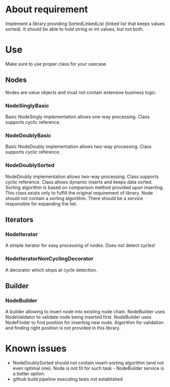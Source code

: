 # About requirement
Implement a library providing SortedLinkedList
(linked list that keeps values sorted). It should be
able to hold string or int values, but not both.

# Use
Make sure to use proper class for your usecase

## Nodes
Nodes are value objects and must not contain extensive business logic.

### NodeSinglyBasic
Basic NodeSingly implementation allows one-way processing. Class supports cyclic reference.

### NodeDoublyBasic
Basic NodeDoubly implementation allows two-way processing. Class supports cyclic reference.

### NodeDoublySorted
NodeDoubly implementation allows two-way processing. Class supports cyclic reference. Class allows dynamic inserts and keeps data sorted. Sorting algorithm is based on comparison method provided upon inserting.
This class exists only to fulfill the original requirement of library. Node should not contain a sorting algorithm. There should be a service responsible for expanding the list.

## Iterators

### NodeIterator
A simple iterator for easy processing of nodes. Does not detect cycles!

### NodeIteratorNonCyclingDecorator
A decorator which stops at cycle detection.

## Builder

### NodeBuilder
A builder allowing to insert node into existing node chain. NodeBuilder uses NodeValidator to validate node being inserted first. NodeBuilder uses NodeFinder to find position for inserting new node.
Algorithm for validation and finding right position is not provided in this library.

# Known issues
- NodeDoublySorted should not contain insert-sorting algorithm (and not even optimal one). Node is not fit for such task - NodeBuilder service is a better option.
- github build pipeline executing tests not established